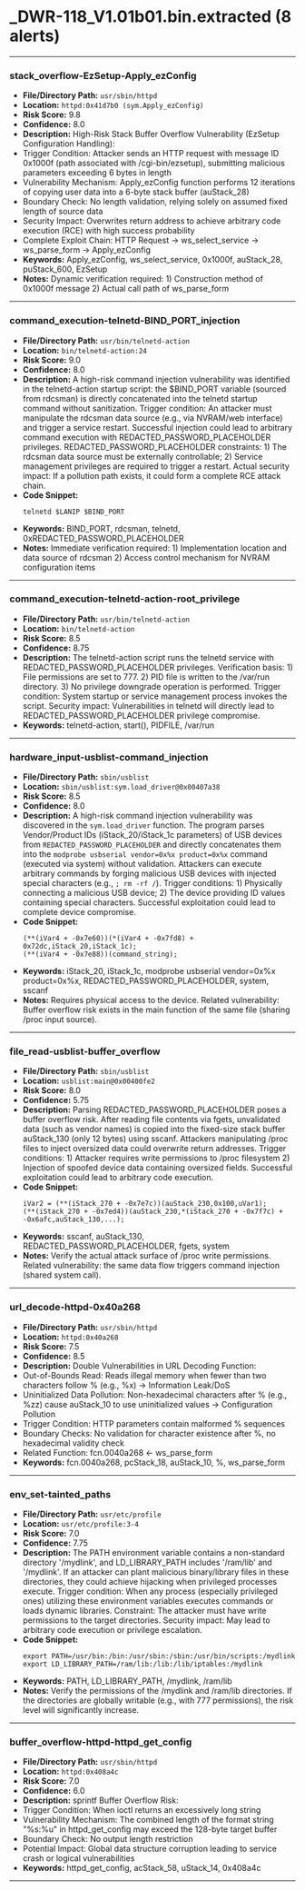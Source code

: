 # _DWR-118_V1.01b01.bin.extracted (8 alerts)

---

### stack_overflow-EzSetup-Apply_ezConfig

- **File/Directory Path:** `usr/sbin/httpd`
- **Location:** `httpd:0x41d7b0 (sym.Apply_ezConfig)`
- **Risk Score:** 9.8
- **Confidence:** 8.0
- **Description:** High-Risk Stack Buffer Overflow Vulnerability (EzSetup Configuration Handling):
- Trigger Condition: Attacker sends an HTTP request with message ID 0x1000f (path associated with /cgi-bin/ezsetup), submitting malicious parameters exceeding 6 bytes in length
- Vulnerability Mechanism: Apply_ezConfig function performs 12 iterations of copying user data into a 6-byte stack buffer (auStack_28)
- Boundary Check: No length validation, relying solely on assumed fixed length of source data
- Security Impact: Overwrites return address to achieve arbitrary code execution (RCE) with high success probability
- Complete Exploit Chain: HTTP Request → ws_select_service → ws_parse_form → Apply_ezConfig
- **Keywords:** Apply_ezConfig, ws_select_service, 0x1000f, auStack_28, puStack_600, EzSetup
- **Notes:** Dynamic verification required: 1) Construction method of 0x1000f message 2) Actual call path of ws_parse_form

---
### command_execution-telnetd-BIND_PORT_injection

- **File/Directory Path:** `usr/bin/telnetd-action`
- **Location:** `bin/telnetd-action:24`
- **Risk Score:** 9.0
- **Confidence:** 8.0
- **Description:** A high-risk command injection vulnerability was identified in the telnetd-action startup script: the $BIND_PORT variable (sourced from rdcsman) is directly concatenated into the telnetd startup command without sanitization. Trigger condition: An attacker must manipulate the rdcsman data source (e.g., via NVRAM/web interface) and trigger a service restart. Successful injection could lead to arbitrary command execution with REDACTED_PASSWORD_PLACEHOLDER privileges. REDACTED_PASSWORD_PLACEHOLDER constraints: 1) The rdcsman data source must be externally controllable; 2) Service management privileges are required to trigger a restart. Actual security impact: If a pollution path exists, it could form a complete RCE attack chain.
- **Code Snippet:**
  ```
  telnetd $LANIP $BIND_PORT
  ```
- **Keywords:** BIND_PORT, rdcsman, telnetd, 0xREDACTED_PASSWORD_PLACEHOLDER
- **Notes:** Immediate verification required: 1) Implementation location and data source of rdcsman 2) Access control mechanism for NVRAM configuration items

---
### command_execution-telnetd-action-root_privilege

- **File/Directory Path:** `usr/bin/telnetd-action`
- **Location:** `bin/telnetd-action`
- **Risk Score:** 8.5
- **Confidence:** 8.75
- **Description:** The telnetd-action script runs the telnetd service with REDACTED_PASSWORD_PLACEHOLDER privileges. Verification basis: 1) File permissions are set to 777. 2) PID file is written to the /var/run directory. 3) No privilege downgrade operation is performed. Trigger condition: System startup or service management process invokes the script. Security impact: Vulnerabilities in telnetd will directly lead to REDACTED_PASSWORD_PLACEHOLDER privilege compromise.
- **Keywords:** telnetd-action, start(), PIDFILE, /var/run

---
### hardware_input-usblist-command_injection

- **File/Directory Path:** `sbin/usblist`
- **Location:** `sbin/usblist:sym.load_driver@0x00407a38`
- **Risk Score:** 8.5
- **Confidence:** 8.0
- **Description:** A high-risk command injection vulnerability was discovered in the `sym.load_driver` function. The program parses Vendor/Product IDs (iStack_20/iStack_1c parameters) of USB devices from `REDACTED_PASSWORD_PLACEHOLDER` and directly concatenates them into the `modprobe usbserial vendor=0x%x product=0x%x` command (executed via system) without validation. Attackers can execute arbitrary commands by forging malicious USB devices with injected special characters (e.g., `; rm -rf /`). Trigger conditions: 1) Physically connecting a malicious USB device; 2) The device providing ID values containing special characters. Successful exploitation could lead to complete device compromise.
- **Code Snippet:**
  ```
  (**(iVar4 + -0x7e60))(*(iVar4 + -0x7fd8) + 0x72dc,iStack_20,iStack_1c);
  (**(iVar4 + -0x7e88))(command_string);
  ```
- **Keywords:** iStack_20, iStack_1c, modprobe usbserial vendor=0x%x product=0x%x, REDACTED_PASSWORD_PLACEHOLDER, system, sscanf
- **Notes:** Requires physical access to the device. Related vulnerability: Buffer overflow risk exists in the main function of the same file (sharing /proc input source).

---
### file_read-usblist-buffer_overflow

- **File/Directory Path:** `sbin/usblist`
- **Location:** `usblist:main@0x00400fe2`
- **Risk Score:** 8.0
- **Confidence:** 5.75
- **Description:** Parsing REDACTED_PASSWORD_PLACEHOLDER poses a buffer overflow risk. After reading file contents via fgets, unvalidated data (such as vendor names) is copied into the fixed-size stack buffer auStack_130 (only 12 bytes) using sscanf. Attackers manipulating /proc files to inject oversized data could overwrite return addresses. Trigger conditions: 1) Attacker requires write permissions to /proc filesystem 2) Injection of spoofed device data containing oversized fields. Successful exploitation could lead to arbitrary code execution.
- **Code Snippet:**
  ```
  iVar2 = (**(iStack_270 + -0x7e7c))(auStack_230,0x100,uVar1);
  (**(iStack_270 + -0x7ed4))(auStack_230,*(iStack_270 + -0x7f7c) + -0x6afc,auStack_130,...);
  ```
- **Keywords:** sscanf, auStack_130, REDACTED_PASSWORD_PLACEHOLDER, fgets, system
- **Notes:** Verify the actual attack surface of /proc write permissions. Related vulnerability: the same data flow triggers command injection (shared system call).

---
### url_decode-httpd-0x40a268

- **File/Directory Path:** `usr/sbin/httpd`
- **Location:** `httpd:0x40a268`
- **Risk Score:** 7.5
- **Confidence:** 8.5
- **Description:** Double Vulnerabilities in URL Decoding Function:
- Out-of-Bounds Read: Reads illegal memory when fewer than two characters follow % (e.g., %x) → Information Leak/DoS
- Uninitialized Data Pollution: Non-hexadecimal characters after % (e.g., %zz) cause auStack_10 to use uninitialized values → Configuration Pollution
- Trigger Condition: HTTP parameters contain malformed % sequences
- Boundary Checks: No validation for character existence after %, no hexadecimal validity check
- Related Function: fcn.0040a268 ← ws_parse_form
- **Keywords:** fcn.0040a268, pcStack_18, auStack_10, %, ws_parse_form

---
### env_set-tainted_paths

- **File/Directory Path:** `usr/etc/profile`
- **Location:** `usr/etc/profile:3-4`
- **Risk Score:** 7.0
- **Confidence:** 7.75
- **Description:** The PATH environment variable contains a non-standard directory '/mydlink', and LD_LIBRARY_PATH includes '/ram/lib' and '/mydlink'. If an attacker can plant malicious binary/library files in these directories, they could achieve hijacking when privileged processes execute. Trigger condition: When any process (especially privileged ones) utilizing these environment variables executes commands or loads dynamic libraries. Constraint: The attacker must have write permissions to the target directories. Security impact: May lead to arbitrary code execution or privilege escalation.
- **Code Snippet:**
  ```
  export PATH=/usr/bin:/bin:/usr/sbin:/sbin:/usr/bin/scripts:/mydlink
  export LD_LIBRARY_PATH=/ram/lib:/lib:/lib/iptables:/mydlink
  ```
- **Keywords:** PATH, LD_LIBRARY_PATH, /mydlink, /ram/lib
- **Notes:** Verify the permissions of the /mydlink and /ram/lib directories. If the directories are globally writable (e.g., with 777 permissions), the risk level will significantly increase.

---
### buffer_overflow-httpd-httpd_get_config

- **File/Directory Path:** `usr/sbin/httpd`
- **Location:** `httpd:0x408a4c`
- **Risk Score:** 7.0
- **Confidence:** 6.0
- **Description:** sprintf Buffer Overflow Risk:
- Trigger Condition: When ioctl returns an excessively long string
- Vulnerability Mechanism: The combined length of the format string "%s:%u" in httpd_get_config may exceed the 128-byte target buffer
- Boundary Check: No output length restriction
- Potential Impact: Global data structure corruption leading to service crash or logical vulnerabilities
- **Keywords:** httpd_get_config, acStack_58, uStack_14, 0x408a4c

---
